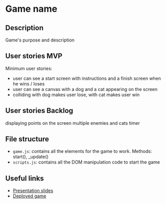 # Game name

<!-- When you finish, add a nice screenshot of your game -->
<!--[<img src="./img/page.png">]()-->

## Description

Game's purpose and description

## User stories MVP

Minimum user stories:

- user can see a start screen with instructions and a finish screen when he wins / loses
- user can see a canvas with a dog and a cat appearing on the screen
- colliding with dog makes user lose, with cat makes user win

## User stories Backlog

displaying points on the screen
multiple enemies and cats
timer

## File structure

- <code>game.js</code>: contains all the elements for the game to work. Methods: start(), \_update()
- <code>scripts.js</code>: contains all the DOM manipulation code to start the game

## Useful links

<!-- When you finish, add these links and commit -->

- [Presentation slides]()
- [Deployed game]()
